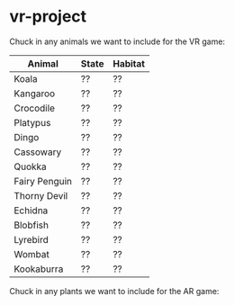 # vr-project

Chuck in any animals we want to include for the VR game:

<table>
<thead>
<tr>
<th>Animal</th>
<th>State</th>
<th>Habitat</th>
</tr>
</thead>
<tbody>
<tr>
<td>Koala</td>
<td>??</td>
<td>??</td>
</tr>
  
<tr>
<td>Kangaroo</td>
<td>??</td>
<td>??</td>
</tr>
  
<tr>
<td>Crocodile</td>
<td>??</td>
<td>??</td>
</tr>
  
<tr>
<td>Platypus</td>
<td>??</td>
<td>??</td>
</tr>
  
<tr>
<td>Dingo</td>
<td>??</td>
<td>??</td>
</tr>

<tr>
<td>Cassowary</td>
<td>??</td>
<td>??</td>
</tr>
  
<tr>
<td>Quokka</td>
<td>??</td>
<td>??</td>
</tr>
  
<tr>
<td>Fairy Penguin</td>
<td>??</td>
<td>??</td>
</tr>
  
<tr>
<td>Thorny Devil</td>
<td>??</td>
<td>??</td>
</tr>
  
<tr>
<td>Echidna</td>
<td>??</td>
<td>??</td>
</tr>
  
<tr>
<td>Blobfish</td>
<td>??</td>
<td>??</td>
</tr>

<tr>
<td>Lyrebird</td>
<td>??</td>
<td>??</td>
</tr>

<tr>
<td>Wombat</td>
<td>??</td>
<td>??</td>
</tr>
  
<tr>
<td>Kookaburra</td>
<td>??</td>
<td>??</td>
</tr>
  
</tbody>
</table>

  
Chuck in any plants we want to include for the AR game:
